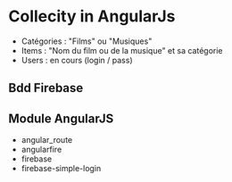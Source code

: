 # Collecity in AngularJs

- Catégories : "Films" ou "Musiques"
- Items : "Nom du film ou de la musique" et sa catégorie
- Users : en cours (login / pass)

## Bdd Firebase
## Module AngularJS
- angular_route
- angularfire
- firebase
- firebase-simple-login
